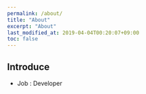 ```yaml
---
permalink: /about/
title: "About"
excerpt: "About"
last_modified_at: 2019-04-04T00:20:07+09:00
toc: false
---
```


## Introduce
* Job : Developer
